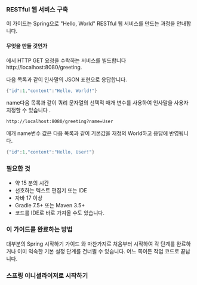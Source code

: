 ### RESTful 웹 서비스 구축
이 가이드는 Spring으로 "Hello, World" RESTful 웹 서비스를 만드는 과정을 안내합니다.

#### 무엇을 만들 것인가
에서 HTTP GET 요청을 수락하는 서비스를 빌드합니다 http://localhost:8080/greeting.


다음 목록과 같이 인사말의 JSON 표현으로 응답합니다.
```java
{"id":1,"content":"Hello, World!"}
```

name다음 목록과 같이 쿼리 문자열의 선택적 매개 변수를 사용하여 인사말을 사용자 지정할 수 있습니다 .
```
http://localhost:8080/greeting?name=User
```

매개 name변수 값은 다음 목록과 같이 기본값을 재정의 World하고 응답에 반영됩니다.
```java
{"id":1,"content":"Hello, User!"}
```

### 필요한 것
* 약 15 분의 시간
* 선호하는 텍스트 편집기 또는 IDE
* 자바 17 이상
* Gradle 7.5+ 또는 Maven 3.5+
* 코드를 IDE로 바로 가져올 수도 있습니다.


### 이 가이드를 완료하는 방법
대부분의 Spring 시작하기 가이드 와 마찬가지로 처음부터 시작하여 각 단계를 완료하거나 이미 익숙한 기본 설정 단계를 건너뛸 수 있습니다. 어느 쪽이든 작업 코드로 끝납니다.

### 스프링 이니셜라이저로 시작하기
